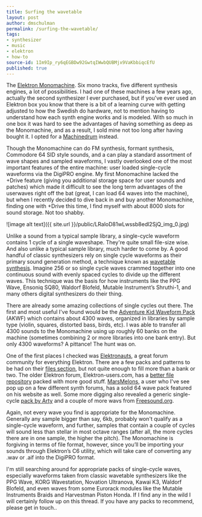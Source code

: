 ```yaml
---
title: Surfing the wavetable
layout: post
author: dmschulman
permalink: /surfing-the-wavetable/
tags:
- synthesizer
- music
- elektron
- how-to
source-id: 1Im9Ip_ry6qEGBDw92GwtqIWwbQUBMjx9VaKbbiqcEfU
published: true
---
```

The [Elektron Monomachine](http://www.elektron.se/products/monomachine). Six mono tracks, five different synthesis engines, a lot of possibilities. I had one of these machines a few years ago, actually the second synthesizer I ever purchased, but if you've ever used an Elektron box you know that there is a bit of a learning curve with getting adjusted to how the Swedish do hardware, not to mention having to understand how each synth engine works and is modeled. With so much in one box it was hard to see the advantages of having something as deep as the Monomachine, and as a result, I sold mine not too long after having bought it. I opted for a [Machinedrum](http://www.elektron.se/products/machinedrum-uw) instead.

Though the Monomachine can do FM synthesis, formant synthesis, Commodore 64 SID style sounds, and a can play a standard assortment of wave shapes and sampled waveforms, I vastly overlooked one of the most important features of the entire machine: user loaded single-cycle waveforms via the DigiPRO engine. My first Monomachine lacked the +Drive feature (giving you additional storage space for user sounds and patches) which made it difficult to see the long term advantages of the userwaves right off the bat (great, I can load 64 waves into the machine), but when I recently decided to dive back in and buy another Monomachine, finding one with +Drive this time, I find myself with about 8000 slots for sound storage. Not too shabby.

![image alt text]({{ site.url }}/public/LRaloD81wLwssb8edl2SjQ_img_0.jpg)

Unlike a sound from a typical sample library, a single-cycle waveform contains 1 cycle of a single waveshape. They're quite small file-size wise. And also unlike a typical sample library, much harder to come by. A good handful of classic synthesizers rely on single cycle waveforms as their primary sound generation method, a technique known as [wavetable synthesis](http://en.wikipedia.org/wiki/Wavetable_synthesis). Imagine 256 or so single cycle waves crammed together into one continuous sound with evenly spaced cycles to divide up the different waves. This technique was the basis for how instruments like the PPG Wave, Ensoniq SQ80, Waldorf Blofeld, Mutable Instrument’s Shruthi-1, and many others digital synthesizers do their thing.

There are already some amazing collections of single cycles out there. The first and most useful I've found would be the [Adventure Kid Waveform Pack](http://www.adventurekid.se/akrt/waveforms/adventure-kid-waveforms/) (AKWF) which contains about 4300 waves, organized in libraries by sample type (violin, squares, distorted bass, birds, etc). I was able to transfer all 4300 sounds to the Monomachine using up roughly 60 banks on the machine (sometimes combining 2 or more libraries into one bank entry). But only 4300 waveforms? A pittance! The hunt was on.

One of the first places I checked was [Elektronauts](http://www.elektronauts.com/forums), a great forum community for everything Elektron. There are a few packs and patterns to be had on their [files section](http://www.elektronauts.com/files), but not quite enough to fill more than a bank or two. The older Elektron forum, Elektron-users.com, has a [better file repository](http://www.elektron-users.com/index.php?option=com_docman&Itemid=30&mosmsg=Not+authorized) packed with more good stuff. [MarsMelons](http://www.marsmelons.com/custom-digipro-waves-pack-elektron-monomachine/), a user who I've see pop up on a few different synth forums, has a solid 64 wave pack featured on his website as well. Some more digging also revealed a generic single-cycle [pack by Arty](http://www.vstcafe.com/2009/03/wavetables-pack-by-arty.html) and a couple of more wavs from [Freesound.org](https://www.freesound.org/people/altemark/packs/2339/).

Again, not every wave you find is appropriate for the Monomachine. Generally any sample bigger than say, 6kb, probably won't qualify as a single-cycle waveform, and further, samples that contain a couple of cycles will sound less than stellar in most octave ranges (after all, the more cycles there are in one sample, the higher the pitch). The Monomachine is forgiving in terms of file format, however, since you’ll be importing your sounds through Elektron’s C6 utility, which will take care of converting any .wav or .aif into the DigiPRO format.

I'm still searching around for appropriate packs of single-cycle waves, especially waveforms taken from classic wavetable synthesizers like the PPG Wave, KORG Wavestation, Novation Ultranova, Kawai K3, Waldorf Blofeld, and even waves from some Eurorack modules like the Mutable Instruments Braids and Harvestman Piston Honda. If I find any in the wild I will certainly follow up on this thread. If you have any packs to recommend, please get in touch..

